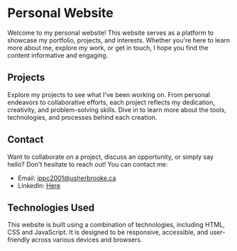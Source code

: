 # Personal Website

Welcome to my personal website! This website serves as a platform to showcase my portfolio, projects, and interests. Whether you're here to learn more about me, explore my work, or get in touch, I hope you find the content informative and engaging.

## Projects

Explore my projects to see what I've been working on. From personal endeavors to collaborative efforts, each project reflects my dedication, creativity, and problem-solving skills. Dive in to learn more about the tools, technologies, and processes behind each creation.

## Contact

Want to collaborate on a project, discuss an opportunity, or simply say hello? Don't hesitate to reach out! You can contact me:

- Email: ippc2001@usherbrooke.ca
- LinkedIn: [Here](https://www.linkedin.com/in/coipp)

## Technologies Used

This website is built using a combination of technologies, including HTML, CSS and JavaScript. It is designed to be responsive, accessible, and user-friendly across various devices and browsers.
